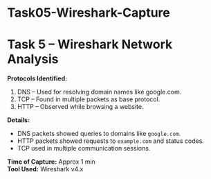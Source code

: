 # Task05-Wireshark-Capture
# Task 5 – Wireshark Network Analysis

**Protocols Identified:**
1. DNS – Used for resolving domain names like google.com.
2. TCP – Found in multiple packets as base protocol.
3. HTTP – Observed while browsing a website.

**Details:**
- DNS packets showed queries to domains like `google.com`.
- HTTP packets showed requests to `example.com` and status codes.
- TCP used in multiple communication sessions.

**Time of Capture:** Approx 1 min  
**Tool Used:** Wireshark v4.x  
